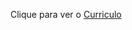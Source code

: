 Clique para ver o <a href="http://luis-bianchine-curriculo.netlify.app" target="_blank">Curriculo</a>